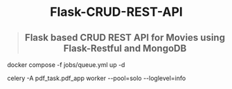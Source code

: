 <h1 align="center"> Flask-CRUD-REST-API </h1>

> <h2 align="center"> Flask based CRUD REST API for Movies using Flask-Restful and MongoDB </h2>

docker compose -f jobs/queue.yml up -d

celery -A pdf_task.pdf_app worker --pool=solo --loglevel=info
